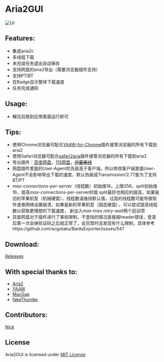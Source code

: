 
Aria2GUI
===========

![UI](http://i.imgur.com/MEZqP9z.png)

## Features:

- 集成aria2c
- 多线程下载
- 未完成任务退出自动保存
- 支持网盘的aria2导出（需要浏览器插件支持）
- 支持PT/BT
- 在Badge显示整体下载速度
- 任务完成通知

## Usage:

- 解压后拖到应用里面运行即可

## Tips:

- 使用Chrome浏览器可配合[YAAW-for-Chrome](https://github.com/acgotaku/YAAW-for-Chrome)插件接管浏览器的所有下载到aria2
- 使用Safari浏览器可配合[safari2aria](https://github.com/miniers/safari2aria)插件接管浏览器的所有下载到aria2
- 导出插件：[百度网盘](https://github.com/acgotaku/BaiduExporter)，[115网盘](https://github.com/acgotaku/115)，~~[迅雷离线](https://github.com/binux/ThunderLixianExporter)~~
- 网盘插件里面的User-Agent优先级高于客户端，所以修改客户端里面User-Agent不会影响导出下载的速度，默认伪装成Transmission/2.77是为了支持BT/PT
- *max*-*connections*-*per*-server（线程数）初始值16，上限256，*split*初始值16，提高*max*-*connections*-*per*-server的值 split最好也相应的提高，如果是旧的苹果机型（机械硬盘），线程数请维持默认值，过高的线程数可能导致软件或者网络设置崩溃，如果是新的苹果机型（固态硬盘) ，可以尝试提高线程数以获取更理想的下载速度， 新加入*max-tries retry-wait*两个启动项
- 百度网盘对于插件进行了某些限制，不登陆的情况直接报header错误，登录后第一次会弹验证码之后就正常了，会员暂时没发现有什么限制，具体参考https://github.com/acgotaku/BaiduExporter/issues/547

## Download:

  [Releases](https://github.com/yangshun1029/aria2gui/releases)

## With special thanks to:  

- [Aria2](https://aria2.github.io)
- [YAAW](https://github.com/binux/yaaw)
- [MacGap](https://github.com/MacGapProject)
- [fakeThunder](https://github.com/MartianZ/fakeThunder)

## Contributors:  

  [Nick](https://github.com/yangshun1029)

## License

Aria2GUI is licensed under [MIT License](http://choosealicense.com/licenses/mit/) 

